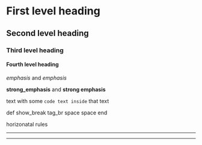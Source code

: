 # First level heading 
## Second level heading
### Third level heading
#### Fourth level heading

*emphasis* and _emphasis_

**strong_emphasis** and __strong emphasis__

text with some `code text inside` that text

def show_break
tag_br space space
end

horizonatal rules

***

---